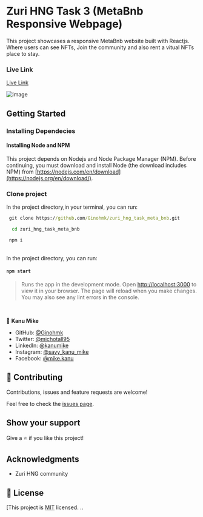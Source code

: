 # Zuri HNG Task 3 (MetaBnb Responsive Webpage)

This project showcases a responsive MetaBnb website built with Reactjs. Where users can see NFTs, Join the community and also rent a vitual NFTs place to stay.

### Live Link

[Live Link][https://zuri-hng-task-meta-bnb.vercel.app/]

![image](https://user-images.githubusercontent.com/58771507/201509440-a0fac826-f913-42b2-8ef4-9b5195e618d4.png)

## Getting Started

### Installing Dependecies

#### Installing Node and NPM

This project depends on Nodejs and Node Package Manager (NPM). Before continuing, you must download and install Node (the download includes NPM) from [https://nodejs.com/en/download](https://nodejs.org/en/download/).

### Clone project

In the project directory,in your terminal, you can run:

```cmd
 git clone https://github.com/Ginohmk/zuri_hng_task_meta_bnb.git
```

```cmd
  cd zuri_hng_task_meta_bnb
```

```cmd
 npm i
```

<br>
In the project directory, you can run:

#### `npm start`

> Runs the app in the development mode. Open [http://localhost:3000](http://localhost:3000) to view it in your browser. The page will reload when you make changes. You may also see any lint errors in the console.

<br>

👤 **Kanu Mike**

- GitHub: [@Ginohmk](https://github.com/Ginohmk)
- Twitter: [@michotall95](https://www.twitter.com/michotall95)
- LinkedIn: [@kanumike](https://www.linkedin.com/in/kanu-mike-dev/)
- Instagram: [@savy_kanu_mike](https/instagram.com/savy_kanu_mike)
- Facebook: [@mike.kanu](https://www.facebook.com/mike.kanu)

## 🤝 Contributing

Contributions, issues and feature requests are welcome!

Feel free to check the [issues page](https://github.com/Ginohmk/zuri_hng_task_meta_bnb/issues).

## Show your support

Give a ⭐️ if you like this project!

## Acknowledgments

- Zuri HNG community

## 📝 License

[This project is [MIT](https://github.com/Ginohmk/zuri_hng_task_meta_bnb/blob/dev/LICENSE) licensed.
..

[https://zuri-hng-task-meta-bnb.vercel.app/]: https://zuri-hng-task-meta-bnb.vercel.app/
